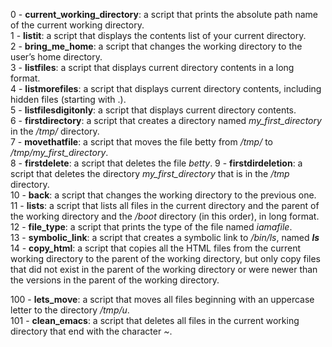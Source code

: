 0 - **current_working_directory**: a script that prints the absolute path name of the current working directory.  
1 - **listit**: a script that displays the contents list of your current directory.  
2 - **bring_me_home**: a script that  changes the working directory to the user’s home directory.  
3 - **listfiles**: a script that displays current directory contents in a long format.  
4 - **listmorefiles**: a script that displays current directory contents, including hidden files (starting with .).  
5 - **listfilesdigitonly**: a script that displays current directory contents.   
6 - **firstdirectory**: a script that creates a directory named *my_first_directory* in the */tmp/* directory.   
7 - **movethatfile**: a script that moves the file betty from */tmp/* to */tmp/my_first_directory*.   
8 - **firstdelete**: a script that deletes the file *betty*. 
9 - **firstdirdeletion**: a script that deletes the directory *my_first_directory* that is in the */tmp* directory.   
10 - **back**: a script that changes the working directory to the previous one.  
11 - **lists**: a script that lists all files in the current directory and the parent of the working directory and the */boot* directory (in this order), in long format.  
12 - **file_type**:  a script that prints the type of the file named *iamafile*.  
13 - **symbolic_link**: a script that creates a symbolic link to */bin/ls*, named *__ls__*  
14 - **copy_html**: a script that copies all the HTML files from the current working directory to the parent of the working directory, but only copy files that did not exist in the parent of the working directory or were newer than the versions in the parent of the working directory.  
  
100 - **lets_move**: a script that moves all files beginning with an uppercase letter to the directory */tmp/u*.  
101 - **clean_emacs**: a script that deletes all files in the current working directory that end with the character *~*.  
